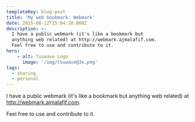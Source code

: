 ```yaml
---
templateKey: blog-post
title: 'My web bookmark: Webmark'
date: 2015-08-12T15:04:10.000Z
description: >-
  I have a public webmark (it's like a bookmark but
  anything web related) at http://webmark.ajmalafif.com. 
  Feel free to use and contribute to it.
hero:
    - alt: Tsuwave Logo
      image: '/img/tsuwave@3x.png' 
tags:
  - sharing
  - personal
---
```

I have a public webmark (it's like a bookmark but anything web related) at http://webmark.ajmalafif.com. 

Feel free to use and contribute to it.